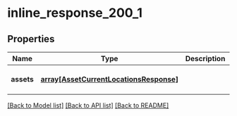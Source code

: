 # inline_response_200_1

## Properties
Name | Type | Description | Notes
------------ | ------------- | ------------- | -------------
**assets** | [**array[AssetCurrentLocationsResponse]**](AssetCurrentLocationsResponse.md) |  | [optional] [default to null]

[[Back to Model list]](../README.md#documentation-for-models) [[Back to API list]](../README.md#documentation-for-api-endpoints) [[Back to README]](../README.md)


